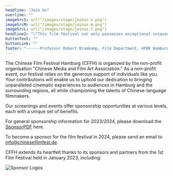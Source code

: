 ```yaml
---
headline: "Join Us"
overline: ""
imageSrcS: url("/images/stage/joinus-s.png")
imageSrcM: url("/images/stage/joinus-m.png")
imageSrcL: url("/images/stage/joinus-l.png")
headline2: "\"This film festival not only possesses exceptional uniqueness within the Hamburg cultural landscape, but also exerts a profound and far-reaching influence.\""
buttonText: ""
buttonLink: ""
footer: "------Professor Robert Bramkamp, Film Department, HFBK Hamburg."
---
```


The Chinese Film Festival Hamburg (CFFH) is organized by the non-profit organisation "Chinese Media and Film Art Association." As a non-profit event, our festival relies on the generous support of individuals like you. Your contributions will enable us to uphold our dedication to bringing unparalleled cinematic experiences to audiences in Hamburg and the surrounding regions, all while championing the talents of Chinese-language filmmakers.

Our screenings and events offer sponsorship opportunities at various levels, each with a unique set of benefits.

For general sponsorship information for 2023/2024, please download the <a href="/assets/ChineseFilmFestival Hamburg2024_Sponsorship.pdf" download>SponsorPDF</a> here.

To become a sponsor for the film festival in 2024, please send an email to info@chinesefilmfest.de.

CFFH extends its heartfelt thanks to its sponsors and partners from the 1st Film Festival held in January 2023, including:

![Sponsor Logos](/images/sponsor.jpg)
